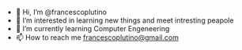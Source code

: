 - 👋 Hi, I’m @francescoplutino
- 👀 I’m interested in learning new things and meet intresting peapole 
- 🌱 I’m currently learning Computer Engeneering
- 📫 How to reach me francescoplutino@gmail.com

<!---
francescoplutino/francescoplutino is a ✨ special ✨ repository because its `README.md` (this file) appears on your GitHub profile.
You can click the Preview link to take a look at your changes.
--->
